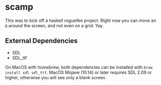 # scamp

This was to kick off a haskell roguelike project.  Right now you can move an `@` around the screen, and not even on a grid.  Yay.

## External Dependencies

* SDL
* SDL_ttf

On MacOS with homebrew, both dependencies can be installed with `brew install sdl sdl_ttf`.  MacOS Mojave (10.14) or later requires SDL 2.09 or higher, otherwise you will see only a blank screen.
